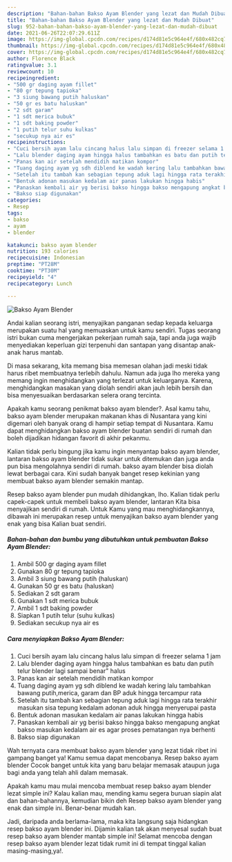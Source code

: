 ```yaml
---
description: "Bahan-bahan Bakso Ayam Blender yang lezat dan Mudah Dibuat"
title: "Bahan-bahan Bakso Ayam Blender yang lezat dan Mudah Dibuat"
slug: 952-bahan-bahan-bakso-ayam-blender-yang-lezat-dan-mudah-dibuat
date: 2021-06-26T22:07:29.611Z
image: https://img-global.cpcdn.com/recipes/d174d81e5c964e4f/680x482cq70/bakso-ayam-blender-foto-resep-utama.jpg
thumbnail: https://img-global.cpcdn.com/recipes/d174d81e5c964e4f/680x482cq70/bakso-ayam-blender-foto-resep-utama.jpg
cover: https://img-global.cpcdn.com/recipes/d174d81e5c964e4f/680x482cq70/bakso-ayam-blender-foto-resep-utama.jpg
author: Florence Black
ratingvalue: 3.1
reviewcount: 10
recipeingredient:
- "500 gr daging ayam fillet"
- "80 gr tepung tapioka"
- "3 siung bawang putih haluskan"
- "50 gr es batu haluskan"
- "2 sdt garam"
- "1 sdt merica bubuk"
- "1 sdt baking powder"
- "1 putih telur suhu kulkas"
- "secukup nya air es"
recipeinstructions:
- "Cuci bersih ayam lalu cincang halus lalu simpan di freezer selama 1 jam"
- "Lalu blender daging ayam hingga halus tambahkan es batu dan putih telur blender lagi sampai benar&#34; halus"
- "Panas kan air setelah mendidih matikan kompor"
- "Tuang daging ayam yg sdh diblend ke wadah kering lalu tambahkan bawang putih,merica, garam dan BP aduk hingga tercampur rata"
- "Setelah itu tambah kan sebagian tepung aduk lagi hingga rata terakhir masukan sisa tepung kedalam adonan aduk hingga menyerupai pasta"
- "Bentuk adonan masukan kedalam air panas lakukan hingga habis"
- "Panaskan kembali air yg berisi bakso hingga bakso mengapung angkat bakso masukan kedalam air es agar proses pematangan nya berhenti"
- "Bakso siap digunakan"
categories:
- Resep
tags:
- bakso
- ayam
- blender

katakunci: bakso ayam blender 
nutrition: 193 calories
recipecuisine: Indonesian
preptime: "PT28M"
cooktime: "PT30M"
recipeyield: "4"
recipecategory: Lunch

---
```



![Bakso Ayam Blender](https://img-global.cpcdn.com/recipes/d174d81e5c964e4f/680x482cq70/bakso-ayam-blender-foto-resep-utama.jpg)

Andai kalian seorang istri, menyajikan panganan sedap kepada keluarga merupakan suatu hal yang memuaskan untuk kamu sendiri. Tugas seorang istri bukan cuma mengerjakan pekerjaan rumah saja, tapi anda juga wajib menyediakan keperluan gizi terpenuhi dan santapan yang disantap anak-anak harus mantab.

Di masa  sekarang, kita memang bisa memesan olahan jadi meski tidak harus ribet membuatnya terlebih dahulu. Namun ada juga lho mereka yang memang ingin menghidangkan yang terlezat untuk keluarganya. Karena, menghidangkan masakan yang diolah sendiri akan jauh lebih bersih dan bisa menyesuaikan berdasarkan selera orang tercinta. 



Apakah kamu seorang penikmat bakso ayam blender?. Asal kamu tahu, bakso ayam blender merupakan makanan khas di Nusantara yang kini digemari oleh banyak orang di hampir setiap tempat di Nusantara. Kamu dapat menghidangkan bakso ayam blender buatan sendiri di rumah dan boleh dijadikan hidangan favorit di akhir pekanmu.

Kalian tidak perlu bingung jika kamu ingin menyantap bakso ayam blender, lantaran bakso ayam blender tidak sukar untuk ditemukan dan juga anda pun bisa mengolahnya sendiri di rumah. bakso ayam blender bisa diolah lewat berbagai cara. Kini sudah banyak banget resep kekinian yang membuat bakso ayam blender semakin mantap.

Resep bakso ayam blender pun mudah dihidangkan, lho. Kalian tidak perlu capek-capek untuk membeli bakso ayam blender, lantaran Kita bisa menyajikan sendiri di rumah. Untuk Kamu yang mau menghidangkannya, dibawah ini merupakan resep untuk menyajikan bakso ayam blender yang enak yang bisa Kalian buat sendiri.

<!--inarticleads1-->

##### Bahan-bahan dan bumbu yang dibutuhkan untuk pembuatan Bakso Ayam Blender:

1. Ambil 500 gr daging ayam fillet
1. Gunakan 80 gr tepung tapioka
1. Ambil 3 siung bawang putih (haluskan)
1. Gunakan 50 gr es batu (haluskan)
1. Sediakan 2 sdt garam
1. Gunakan 1 sdt merica bubuk
1. Ambil 1 sdt baking powder
1. Siapkan 1 putih telur (suhu kulkas)
1. Sediakan secukup nya air es




<!--inarticleads2-->

##### Cara menyiapkan Bakso Ayam Blender:

1. Cuci bersih ayam lalu cincang halus lalu simpan di freezer selama 1 jam
1. Lalu blender daging ayam hingga halus tambahkan es batu dan putih telur blender lagi sampai benar&#34; halus
1. Panas kan air setelah mendidih matikan kompor
1. Tuang daging ayam yg sdh diblend ke wadah kering lalu tambahkan bawang putih,merica, garam dan BP aduk hingga tercampur rata
1. Setelah itu tambah kan sebagian tepung aduk lagi hingga rata terakhir masukan sisa tepung kedalam adonan aduk hingga menyerupai pasta
1. Bentuk adonan masukan kedalam air panas lakukan hingga habis
1. Panaskan kembali air yg berisi bakso hingga bakso mengapung angkat bakso masukan kedalam air es agar proses pematangan nya berhenti
1. Bakso siap digunakan




Wah ternyata cara membuat bakso ayam blender yang lezat tidak ribet ini gampang banget ya! Kamu semua dapat mencobanya. Resep bakso ayam blender Cocok banget untuk kita yang baru belajar memasak ataupun juga bagi anda yang telah ahli dalam memasak.

Apakah kamu mau mulai mencoba membuat resep bakso ayam blender lezat simple ini? Kalau kalian mau, mending kamu segera buruan siapin alat dan bahan-bahannya, kemudian bikin deh Resep bakso ayam blender yang enak dan simple ini. Benar-benar mudah kan. 

Jadi, daripada anda berlama-lama, maka kita langsung saja hidangkan resep bakso ayam blender ini. Dijamin kalian tak akan menyesal sudah buat resep bakso ayam blender mantab simple ini! Selamat mencoba dengan resep bakso ayam blender lezat tidak rumit ini di tempat tinggal kalian masing-masing,ya!.


